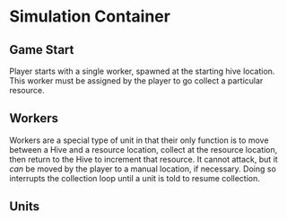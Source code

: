 # Simulation Container

## Game Start

Player starts with a single worker, spawned at the starting hive location. This worker
must be assigned by the player to go collect a particular resource.

## Workers

Workers are a special type of unit in that their only function is to move between
a Hive and a resource location, collect at the resource location, then return to
the Hive to increment that resource. It cannot attack, but it _can_ be moved by
the player to a manual location, if necessary. Doing so interrupts the collection
loop until a unit is told to resume collection.

## Units

